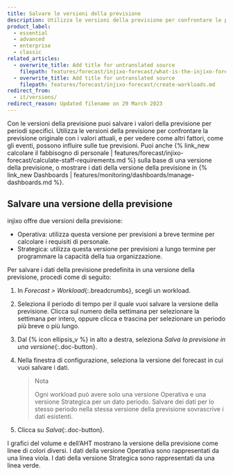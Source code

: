 ```yaml
---
title: Salvare le versioni della previsione
description: Utilizza le versioni della previsione per confrontare le previsioni con il volume effettivo per fare previsioni a breve e lungo termine.
product_label:
  - essential
  - advanced
  - enterprise
  - classic
related_articles:
  - overwrite_title: Add title for untranslated source
    filepath: features/forecast/injixo-forecast/what-is-the-injixo-forecast.md
  - overwrite_title: Add title for untranslated source
    filepath: features/forecast/injixo-forecast/create-workloads.md
redirect_from:
  - it/versions/
redirect_reason: Updated filename on 29 March 2023
---
```


Con le versioni della previsione puoi salvare i valori della previsione per periodi specifici. Utilizza le versioni della previsione per confrontare la previsione originale con i valori attuali, e per vedere come altri fattori, come gli eventi, possono influire sulle tue previsioni. Puoi anche {% link_new calcolare il fabbisogno di personale | features/forecast/injixo-forecast/calculate-staff-requirements.md %} sulla base di una versione della previsione, o mostrare i dati della versione della previsione in {% link_new Dashboards | features/monitoring/dashboards/manage-dashboards.md %}.

## Salvare una versione della previsione

injixo offre due versioni della previsione:

- Operativa: utilizza questa versione per previsioni a breve termine per calcolare i requisiti di personale.
- Strategica: utilizza questa versione per previsioni a lungo termine per programmare la capacità della tua organizzazione.

Per salvare i dati della previsione predefinita in una versione della previsione, procedi come di seguito:

1. In _Forecast > Workload_{:.breadcrumbs}, scegli un workload.
2. Seleziona il periodo di tempo per il quale vuoi salvare la versione della previsione. Clicca sul numero della settimana per selezionare la settimana per intero, oppure clicca e trascina per selezionare un periodo più breve o più lungo.
3. Dal {% icon ellipsis_v %} in alto a destra, seleziona _Salva la previsione in una versione_{:.doc-button}.
4. Nella finestra di configurazione, seleziona la versione del forecast in cui vuoi salvare i dati.
   > Nota
   >
   > Ogni workload può avere solo una versione Operativa e una versione Strategica per un dato periodo. Salvare dei dati per lo stesso periodo nella stessa versione della previsione sovrascrive i dati esistenti.

5. Clicca su _Salva_{:.doc-button}.

I grafici del volume e dell’AHT mostrano la versione della previsione come linee di colori diversi. I dati della versione Operativa sono rappresentati da una linea viola. I dati della versione Strategica sono rappresentati da una linea verde.
